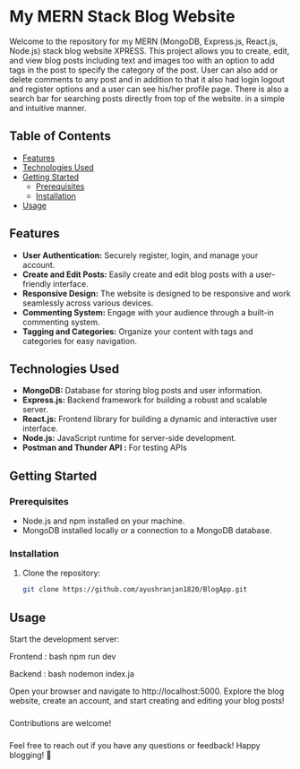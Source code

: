 # My MERN Stack Blog Website

Welcome to the repository for my MERN (MongoDB, Express.js, React.js, Node.js) stack blog website XPRESS.
This project allows you to create, edit, and view blog posts including text and images too with an option
to add tags in the post to specify the category of the post. User can also add or delete comments to any post and 
in addition to that it also had login logout and register options and a user can see his/her profile page.
There is also a search bar for searching posts directly from top of the website. in a simple and intuitive manner.

## Table of Contents

- [Features](#features)
- [Technologies Used](#technologies-used)
- [Getting Started](#getting-started)
  - [Prerequisites](#prerequisites)
  - [Installation](#installation)
- [Usage](#usage)

## Features

- **User Authentication:** Securely register, login, and manage your account.
- **Create and Edit Posts:** Easily create and edit blog posts with a user-friendly interface.
- **Responsive Design:** The website is designed to be responsive and work seamlessly across various devices.
- **Commenting System:** Engage with your audience through a built-in commenting system.
- **Tagging and Categories:** Organize your content with tags and categories for easy navigation.

## Technologies Used

- **MongoDB:** Database for storing blog posts and user information.
- **Express.js:** Backend framework for building a robust and scalable server.
- **React.js:** Frontend library for building a dynamic and interactive user interface.
- **Node.js:** JavaScript runtime for server-side development.
- **Postman and Thunder API :** For testing APIs

## Getting Started

### Prerequisites

- Node.js and npm installed on your machine.
- MongoDB installed locally or a connection to a MongoDB database.

### Installation

1. Clone the repository:

   ```bash
   git clone https://github.com/ayushranjan1820/BlogApp.git

## Usage
Start the development server:

Frontend :
bash
npm run dev

Backend :
bash
nodemon index.ja

Open your browser and navigate to http://localhost:5000.
Explore the blog website, create an account, and start creating and editing your blog posts!

###
Contributions are welcome!

###
Feel free to reach out if you have any questions or feedback! Happy blogging! 🚀
